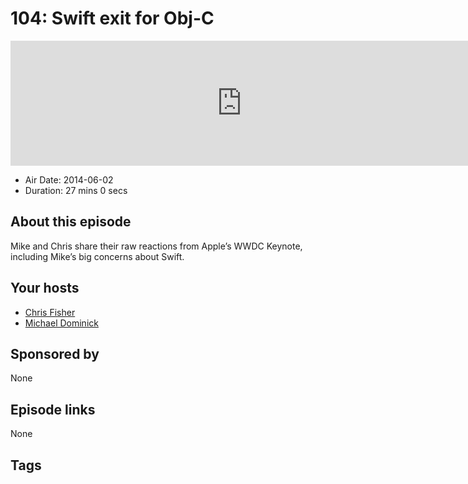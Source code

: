 # 104: Swift exit for Obj-C

<iframe src="https://player.fireside.fm/v2/MLf2ZzhC+Z7El7ws2?theme=dark" width="740" height="200" frameborder="0" scrolling="no"></iframe>

* Air Date: 2014-06-02
* Duration: 27 mins 0 secs

## About this episode

Mike and Chris share their raw reactions from Apple’s WWDC Keynote, including Mike’s big concerns about Swift.

## Your hosts
* [Chris Fisher](https://coder.show/hosts/chrislas)
* [Michael Dominick](https://coder.show/hosts/michael)

## Sponsored by

None



## Episode links

None



## Tags

